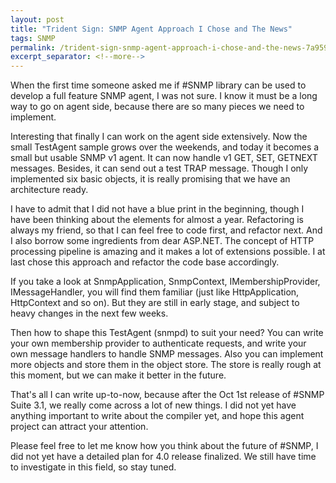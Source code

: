 ```yaml
---
layout: post
title: "Trident Sign: SNMP Agent Approach I Chose and The News"
tags: SNMP
permalink: /trident-sign-snmp-agent-approach-i-chose-and-the-news-7a95902b8d83
excerpt_separator: <!--more-->
---
```

When the first time someone asked me if #SNMP library can be used to develop a full feature SNMP agent, I was not sure. I know it must be a long way to go on agent side, because there are so many pieces we need to implement.
<!--more-->

Interesting that finally I can work on the agent side extensively. Now the small TestAgent sample grows over the weekends, and today it becomes a small but usable SNMP v1 agent. It can now handle v1 GET, SET, GETNEXT messages. Besides, it can send out a test TRAP message. Though I only implemented six basic objects, it is really promising that we have an architecture ready.

I have to admit that I did not have a blue print in the beginning, though I have been thinking about the elements for almost a year. Refactoring is always my friend, so that I can feel free to code first, and refactor next. And I also borrow some ingredients from dear ASP.NET. The concept of HTTP processing pipeline is amazing and it makes a lot of extensions possible. I at last chose this approach and refactor the code base accordingly.

If you take a look at SnmpApplication, SnmpContext, IMembershipProvider, IMessageHandler, you will find them familiar (just like HttpApplication, HttpContext and so on). But they are still in early stage, and subject to heavy changes in the next few weeks.

Then how to shape this TestAgent (snmpd) to suit your need? You can write your own membership provider to authenticate requests, and write your own message handlers to handle SNMP messages. Also you can implement more objects and store them in the object store. The store is really rough at this moment, but we can make it better in the future.

That's all I can write up-to-now, because after the Oct 1st release of #SNMP Suite 3.1, we really come across a lot of new things. I did not yet have anything important to write about the compiler yet, and hope this agent project can attract your attention.

Please feel free to let me know how you think about the future of #SNMP, I did not yet have a detailed plan for 4.0 release finalized. We still have time to investigate in this field, so stay tuned.
